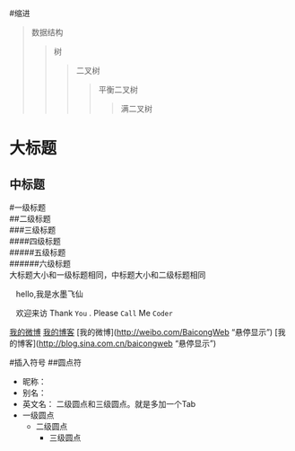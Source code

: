
#缩进
>数据结构  
>>树  
>>>二叉树  
>>>>平衡二叉树  
>>>>>满二叉树 


大标题  
====  
中标题
-

#一级标题  
##二级标题  
###三级标题  
####四级标题  
#####五级标题  
######六级标题  
大标题大小和一级标题相同，中标题大小和二级标题相同

    hello,我是水墨飞仙
    
    欢迎来访
    Thank `You` . Please `Call` Me `Coder`
    
[我的微博](http://weibo.com/BaicongWeb)
[我的博客](http://blog.sina.com.cn/baicongweb)
[我的微博](http://weibo.com/BaicongWeb “悬停显示”)
[我的博客](http://blog.sina.com.cn/baicongweb “悬停显示”)

#插入符号
##圆点符
* 昵称：
* 别名：
* 英文名：
二级圆点和三级圆点。就是多加一个Tab
* 一级圆点
     * 二级圆点
          * 三级圆点

